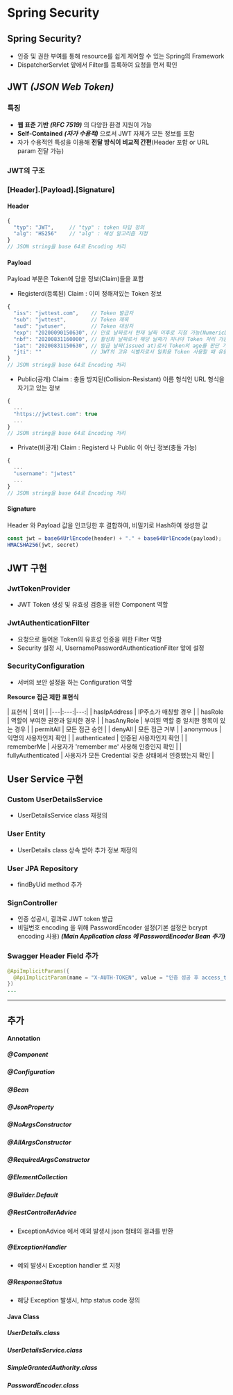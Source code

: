 # Spring Security
## Spring Security?
* 인증 및 권한 부여를 통해 resource를 쉽게 제어할 수 있는 Spring의 Framework
* DispatcherServlet 앞에서 Filter를 등록하여 요청을 먼저 확인

## JWT ***(JSON Web Token)***
### 특징
* **웹 표준 기반** ***(RFC 7519)*** 의 다양한 환경 지원이 가능
* **Self-Contained** ***(자가 수용적)*** 으로서 JWT 자체가 모든 정보를 포함
* 자가 수용적인 특성을 이용해 **전달 방식이 비교적 간편**(Header 포함 or URL param 전달 가능)

### JWT의 구조
### [Header].[Payload].[Signature]
#### Header
```js
{
  "typ": "JWT",     // "typ" : token 타입 정의
  "alg": "HS256"    // "alg" : 해싱 알고리즘 지정
}
// JSON string을 base 64로 Encoding 처리
```

#### Payload
Payload 부분은 Token에 담을 정보(Claim)들을 포함
* Registerd(등록된) Claim : 이미 정해져있는 Token 정보
```js
{
  "iss": "jwttest.com",    // Token 발급자
  "sub": "jwttest",        // Token 제목
  "aud": "jwtuser",        // Token 대상자
  "exp": "20200090150630", // 만료 날짜로서 현재 날짜 이후로 지정 가능(NumericDate)
  "nbf": "20200831160000", // 활성화 날짜로서 해당 날짜가 지나야 Token 처리 가능(NumericDate)
  "iat": "20200831150630", // 발급 날짜(issued at)로서 Token의 age를 판단 가능(NumericDate)
  "jti": ""                // JWT의 고유 식별자로서 일회용 Token 사용할 때 유용
}
// JSON string을 base 64로 Encoding 처리
```
* Public(공개) Claim : 충돌 방지된(Collision-Resistant) 이름 형식인 URL 형식을 자기고 있는 정보
```js
{
  ...
  "https://jwttest.com": true
  ...
}
// JSON string을 base 64로 Encoding 처리
```
* Private(비공개) Claim : Registerd 나 Public 이 아닌 정보(충돌 가능)
```js
{
  ...
  "username": "jwtest"
  ...
}
// JSON string을 base 64로 Encoding 처리
```

#### Signature
Header 와 Payload 값을 인코딩한 후 결합하여, 비밀키로 Hash하여 생성한 값
```js
const jwt = base64UrlEncode(header) + "." + base64UrlEncode(payload);
HMACSHA256(jwt, secret)
```

## JWT 구현
### JwtTokenProvider
* JWT Token 생성 및 유효성 검증을 위한 Component 역할
### JwtAuthenticationFilter
* 요청으로 들어온 Token의 유효성 인증을 위한 Filter 역할
* Security 설정 시, UsernamePasswordAuthenticationFilter 앞에 설정
### SecurityConfiguration
* 서버의 보안 설정을 하는 Configuration 역할

**Resource 접근 제한 표현식**

| 표현식 | 의미 |
|---|:---:|---:|
| hasIpAddress | IP주소가 매칭할 경우 |
| hasRole | 역할이 부여한 권한과 일치한 경우 |
| hasAnyRole | 부여된 역할 중 일치한 항목이 있는 경우 |
| permitAll | 모든 접근 승인 |
| denyAll | 모든 접근 거부 |
| anonymous | 익명의 사용자인지 확인 |
| authenticated | 인증된 사용자인지 확인 |
| rememberMe | 사용자가 'remember me' 사용해 인증인지 확인 |
| fullyAuthenticated | 사용자가 모든 Credential 갖춘 상태에서 인증했는지 확인 |

## User Service 구현
### Custom UserDetailsService
* UserDetailsService class 재정의
### User Entity
* UserDetails class 상속 받아 추가 정보 재정의
### User JPA Repository
* findByUid method 추가
### SignController
* 인증 성공시, 결과로 JWT token 발급
* 비밀번호 encoding 을 위해 PasswordEncoder 설정(기본 설정은 bcrypt encoding 사용)
***(Main Application class 에 PasswordEncoder Bean 추가)***
### Swagger Header Field 추가
```java
@ApiImplicitParams({
  @ApiImplicitParam(name = "X-AUTH-TOKEN", value = "인증 성공 후 access_token", required = true, dataType = "String", paramType = "header")
})
...
```

---
## 추가
#### Annotation
##### @Component
##### @Configuration
##### @Bean
##### @JsonProperty
##### @NoArgsConstructor
##### @AllArgsConstructor
##### @RequiredArgsConstructor
##### @ElementCollection
##### @Builder.Default
##### @RestControllerAdvice
* ExceptionAdvice 에서 예외 발생시 json 형태의 결과를 반환
##### @ExceptionHandler
* 예외 발생시 Exception handler 로 지정
##### @ResponseStatus
* 해당 Exception 발생시, http status code 정의

#### Java Class
##### UserDetails.class
##### UserDetailsService.class
##### SimpleGrantedAuthority.class
##### PasswordEncoder.class
